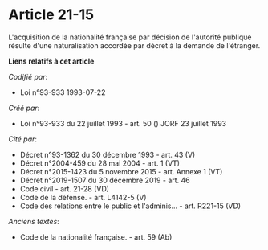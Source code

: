 # Article 21-15

L'acquisition de la nationalité française par décision de l'autorité publique résulte d'une naturalisation accordée par
décret à la demande de l'étranger.

**Liens relatifs à cet article**

_Codifié par_:

  - Loi n°93-933 1993-07-22

_Créé par_:

  - Loi n°93-933 du 22 juillet 1993 - art. 50 () JORF 23 juillet 1993

_Cité par_:

  - Décret n°93-1362 du 30 décembre 1993 - art. 43 (V)
  - Décret n°2004-459 du 28 mai 2004 - art. 1 (VT)
  - Décret n°2015-1423 du 5 novembre 2015 - art. Annexe 1 (VT)
  - Décret n°2019-1507 du 30 décembre 2019 - art. 46
  - Code civil - art. 21-28 (VD)
  - Code de la défense. - art. L4142-5 (V)
  - Code des relations entre le public et l'adminis... - art. R221-15 (VD)

_Anciens textes_:

  - Code de la nationalité française. - art. 59 (Ab)
